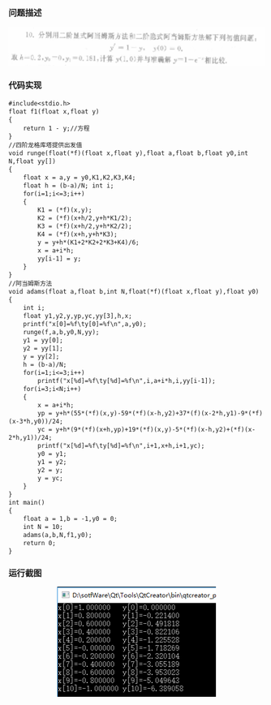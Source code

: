 ### 问题描述

<div align="center"><img src="./img/阿当姆斯方法.png"/></div>


### 代码实现

    #include<stdio.h>
    float f1(float x,float y)
    {
        return 1 - y;//方程
    }
    //四阶龙格库塔提供出发值
    void runge(float(*f)(float x,float y),float a,float b,float y0,int N,float yy[])
    {
        float x = a,y = y0,K1,K2,K3,K4;
        float h = (b-a)/N; int i;
        for(i=1;i<=3;i++)
        {
            K1 = (*f)(x,y);
            K2 = (*f)(x+h/2,y+h*K1/2);
            K3 = (*f)(x+h/2,y+h*K2/2);
            K4 = (*f)(x+h,y+h*K3);
            y = y+h*(K1+2*K2+2*K3+K4)/6;
            x = a+i*h;
            yy[i-1] = y;
        }
    }
    //阿当姆斯方法
    void adams(float a,float b,int N,float(*f)(float x,float y),float y0)
    {
        int i;
        float y1,y2,y,yp,yc,yy[3],h,x;
        printf("x[0]=%f\ty[0]=%f\n",a,y0);
        runge(f,a,b,y0,N,yy);
        y1 = yy[0];
        y2 = yy[1];
        y = yy[2];
        h = (b-a)/N;
        for(i=1;i<=3;i++)
            printf("x[%d]=%f\ty[%d]=%f\n",i,a+i*h,i,yy[i-1]);
        for(i=3;i<N;i++)
        {
            x = a+i*h;
            yp = y+h*(55*(*f)(x,y)-59*(*f)(x-h,y2)+37*(f)(x-2*h,y1)-9*(*f)(x-3*h,y0))/24;
            yc = y+h*(9*(*f)(x+h,yp)+19*(*f)(x,y)-5*(*f)(x-h,y2)+(*f)(x-2*h,y1))/24;
            printf("x[%d]=%f\ty[%d]=%f\n",i+1,x+h,i+1,yc);
            y0 = y1;
            y1 = y2;
            y2 = y;
            y = yc;
        }
    }
    int main()
    {
        float a = 1,b = -1,y0 = 0;
        int N = 10;
        adams(a,b,N,f1,y0);
        return 0;
    }



### 运行截图

<div align="center"><img src="./img/阿当姆斯方法运行截图.png"/></div>
